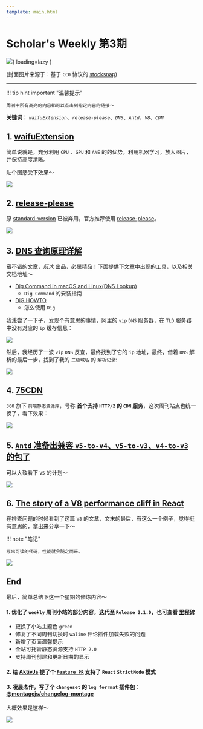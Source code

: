 ```yaml
---
template: main.html
---
```


# Scholar's Weekly 第3期

![](https://to-out-use.oss-cn-hangzhou.aliyuncs.com/common/FNgMsr.jpg?x-oss-process=image/auto-orient,1/interlace,1/quality,q_90/format,webp){ loading=lazy }


(封面图片来源于：基于 `CC0` 协议的 [stocksnap](https://stocksnap.io/photo/ocean-waves-HH2BJ1I6ZK))

------

!!! tip hint important "温馨提示"

    周刊中所有高亮的内容都可以点击到指定内容的链接～

**关键词：** *`waifuExtension`*、*`release-please`*、*`DNS`*、*`Antd`*、*`V8`*、*`CDN`*

## 1. [waifuExtension](https://github.com/Vaida12345/waifuExtension)

简单说就是，充分利用 `CPU` 、`GPU` 和 `ANE` 的的优势，利用机器学习，放大图片，并保持高度清晰。

贴个图感受下效果～

![](https://to-out-use.oss-cn-hangzhou.aliyuncs.com/common/2WgK8L.jpg?x-oss-process=image/auto-orient,1/interlace,1/quality,q_90/format,webp)

## 2. [release-please](https://github.com/googleapis/release-please)

原 [standard-version](https://github.com/conventional-changelog/standard-version) 已被弃用，官方推荐使用 [release-please](https://github.com/googleapis/release-please)。

![](https://to-out-use.oss-cn-hangzhou.aliyuncs.com/common/FMBIqw.png?x-oss-process=image/auto-orient,1/interlace,1/quality,q_90/format,webp)

## 3. [DNS 查询原理详解](https://www.ruanyifeng.com/blog/2022/08/dns-query.html)

蛮不错的文章，*阮大* 出品，必属精品！下面提供下文章中出现的工具，以及相关文档地址～

- [Dig Command in macOS and Linux(DNS Lookup)](https://akkireddy.medium.com/dig-command-in-macos-and-linux-dns-lookup-f641c2110542)
    - `Dig Command` 的安装指南
- [DiG HOWTO](https://www.madboa.com/geek/dig/#ttl)
    - 怎么使用 `Dig`.

我浅尝了一下子，发现个有意思的事情，阿里的 `vip` `DNS` 服务器，在 `TLD` 服务器中没有对应的 `ip` 缓存信息：

![](https://to-out-use.oss-cn-hangzhou.aliyuncs.com/common/skVnOk.png?x-oss-process=image/auto-orient,1/interlace,1/quality,q_90/format,webp)

然后，我经历了一波 `vip` `DNS` 反查，最终找到了它的 `ip` 地址，最终，借着 `DNS` 解析的最后一步，找到了我的 `二级域名` 的 `解析记录`:

![](https://to-out-use.oss-cn-hangzhou.aliyuncs.com/common/5lfFcv.png?x-oss-process=image/auto-orient,1/interlace,1/quality,q_90/format,webp)

## 4. [75CDN](https://cdn.baomitu.com/)

`360` 旗下 `前端静态资源库`，号称 **首个支持 `HTTP/2` 的 `CDN` 服务**，这次周刊站点也统一换了，看下效果：

![](https://to-out-use.oss-cn-hangzhou.aliyuncs.com/common/0ndolO.png?x-oss-process=image/auto-orient,1/interlace,1/quality,q_90/format,webp)

## 5. [`Antd` 准备出兼容 `v5-to-v4`、`v5-to-v3`、`v4-to-v3` 的包了](https://github.com/ant-design/ant-design/discussions/36909)

可以大致看下 `V5` 的计划～

![](https://to-out-use.oss-cn-hangzhou.aliyuncs.com/common/GDAXRy.png?x-oss-process=image/auto-orient,1/interlace,1/quality,q_90/format,webp)

## 6. [The story of a V8 performance cliff in React](https://v8.dev/blog/react-cliff)

在排查问题的时候看到了这篇 `V8` 的文章，文末的最后，有这么一个例子，觉得挺有意思的，拿出来分享一下～

!!! note "笔记"

    写出可读的代码，性能就会随之而来。

![](https://to-out-use.oss-cn-hangzhou.aliyuncs.com/common/YegjMt.png?x-oss-process=image/auto-orient,1/interlace,1/quality,q_90/format,webp)

## End

最后，简单总结下这一个星期的修炼内容～

#### 1. 优化了 `weekly` 周刊小站的部分内容，迭代至 `Release 2.1.0`，也可查看 [里程碑](/LANDMARK/)

- 更换了小站主题色 `green`
- 修复了不同周刊切换时 `waline` 评论插件加载失败的问题
- 新增了页面温馨提示
- 全站可托管静态资源支持 `HTTP 2.0`
- 支持周刊创建和更新日期的显示

#### 2. 给 [AktivJs](https://github.com/myNameIsDu/aktiv) 提了个 [`Feature PR`](https://github.com/myNameIsDu/aktiv/pull/84) 支持了 `React` `StrictMode` 模式

#### 3. 凌晨杰作，写了个 `changeset` 的 `log forrmat` 插件包：[@montagejs/changelog-montage](https://www.npmjs.com/package/@montagejs/changelog-montage)

大概效果是这样～

![](https://to-out-use.oss-cn-hangzhou.aliyuncs.com/common/w3w0Ca.png?x-oss-process=image/auto-orient,1/interlace,1/quality,q_90/format,webp)
